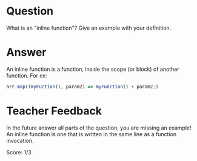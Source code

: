 # Question

What is an "inline function"? Give an example with your definition.

# Answer

An inline function is a function, inside the scope (or block) of another function. For ex:

```jsx
arr.map((myFuction(), param2) => myFunction() + param2;)
```

# Teacher Feedback

In the future answer all parts of the question, you are missing an example! An inline function is one that is written in the same line as a function invocation.

Score: 1/3
